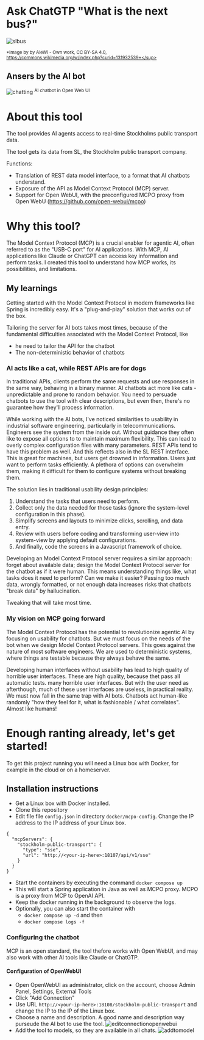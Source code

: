 # Ask ChatGTP "What is the next bus?"
![slbus](https://github.com/user-attachments/assets/31bac689-3e99-4fc9-bab9-74e4d3bab13e)

<sup>*Image by by AleWi - Own work, CC BY-SA 4.0, https://commons.wikimedia.org/w/index.php?curid=131932539*</sup>

## Ansers by the AI bot 
![chatting](https://github.com/user-attachments/assets/0bc9a190-0b1a-4e2e-adba-00db1e2ff092)
<sup>AI chatbot in Open Web UI</sup> 

# About this tool
The tool provides AI agents access to real-time Stockholms public transport data. 

The tool gets its data from SL, the Stockholm public transport company. 

Functions:
- Translation of REST data model interface, to a format that AI chatbots understand.
- Exposure of the API as Model Context Protocol (MCP) server.
- Support for Open WebUI, with the preconfigured MCPO proxy from Open WebU (https://github.com/open-webui/mcpo)

# Why this tool? 
The Model Context Protocol (MCP) is a crucial enabler for agentic AI, often referred to as the "USB-C port" for AI applications. With MCP, AI applications like Claude or ChatGPT can access key information and perform tasks.  I created this tool to understand how MCP works, its possibilities, and limitations.

## My learnings 
Getting started with the Model Context Protocol in modern frameworks like Spring is incredibly easy. It's a "plug-and-play" solution that works out of the box. 

Tailoring the server for AI bots takes most times, because of the fundamental difficulties associated with the Model Context Protocol, like
- he need to tailor the API for the chatbot 
- The non-deterministic behavior of chatbots

### AI acts like a cat, while REST APIs are for dogs 
In traditional APIs, clients perform the same requests and use responses in the same way, behaving in a binary manner. AI chatbots act more like cats - unpredictable and prone to random behavior. You need to persuade chatbots to use the tool with clear descriptions, but even then, there's no guarantee how they'll process information. 

While working with the AI bots, I've noticed similarities to usability in industrial software engineering, particularly in telecommunications. Engineers see the system from the inside out. Without guidance they often like to expose all options to to maintain maximum flexibility. This can lead to overly complex configuration files with many parameters. REST APIs tend to have this problem as well. And this reflects also in the SL REST interface. This is great for machines, but users get drowned in information. Users just want to perform tasks efficiently. A plethora of options can overwhelm them, making it difficult for them to configure systems without breaking them. 

The solution lies in traditional usability design principles: 
1.	Understand the tasks that users need to perform.
2.	Collect only the data needed for those tasks (ignore the system-level configuration in this phase).
3.	Simplify screens and layouts to minimize clicks, scrolling, and data entry.
4.	Review with users before coding and transforming user-view into system-view by applying default configurations.
5.	And finally, code the screens in a Javascript framework of choice.

Developing an Model Context Protocol server requires a similar approach: forget about available data; design the Model Context Protocol server for the chatbot as if it were human. This means understanding things like, what tasks does it need to perform? Can we make it easier? Passing too much data, wrongly formatted, or not enough data increases risks that chatbots "break data" by hallucination. 

Tweaking that will take most time. 

### My vision on MCP going forward 
The Model Context Protocol has the potential to revolutionize agentic AI by focusing on usability for chatbots. But we must focus on the needs of the bot when we design Model Context Protocol servers. This goes against the nature of most software engineers. We are used to deterministic systems, where things are testable because they always behave the same. 

Developing human interfaces without usability has lead to high quality of horrible user interfaces. These are high quality, because thet pass all automatic tests. many horrible user interfaces. But with the user need as afterthough, much of these user interfaces are useless, in practical reality. We must now fall in the same trap with AI bots. Chatbots act human-like randomly "how they feel for it, what is fashionable / what correlates". Almost like humans!  

# Enough ranting already, let's get started!
To get this project running you will need a Linux box with Docker, for example in the cloud or on a homeserver. 

## Installation instructions
- Get a Linux box with Docker installed.
- Clone this repository
- Edit file file `config.json` in directory `docker/mcpo-config`. Change the IP address to the IP address of your Linux box.  
```
{
  "mcpServers": {
	"stockholm-public-transport": {
      "type": "sse",
      "url": "http://<your-ip-here>:18107/api/v1/sse"
    }
  }
}
```
- Start the containers by executing the command `docker compose up`
- This will start a Spring application in Java as well as MCPO proxy. MCPO is a proxy from MCP to OpenAI API.
- Keep the docker running in the background to observe the logs.
- Optionally, you can also start the container with
  - `docker compose up -d` and then
  - `docker compose logs -f`

### Configuring the chatbot
MCP is an open standard, the tool thefore works with Open WebUI, and may also work with other AI tools like Claude or ChatGTP. 

#### Configuration of OpenWebUI 
- Open OpenWebUI as administrator, click on the account, choose Admin Panel, Settings, External Tools
- Click "Add Connection" 
- Use URL `http://<your-ip-here>:18108/stockholm-public-transport` and change the IP to the IP of the Linux box. 
- Choose a name and description. A good name and description way purseude the AI bot to use the tool.
![editconnectionopenwebui](https://github.com/user-attachments/assets/a76e47c4-96bf-481e-9b4a-bfc6eb6d9f27)
- Add the tool to models, so they are available in all chats.
![addtomodel](https://github.com/user-attachments/assets/06a8390a-4fe2-4f8e-af5c-2f8767ef1bab)










